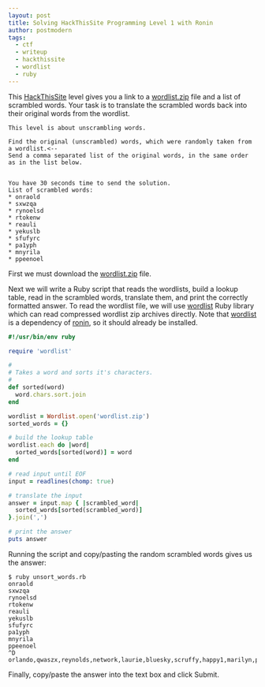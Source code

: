```yaml
---
layout: post
title: Solving HackThisSite Programming Level 1 with Ronin
author: postmodern
tags:
  - ctf
  - writeup
  - hackthissite
  - wordlist
  - ruby
---
```


This [HackThisSite] level gives you a link to a [wordlist.zip] file and a list
of scrambled words. Your task is to translate the scrambled words back into
their original words from the wordlist.

```
This level is about unscrambling words.

Find the original (unscrambled) words, which were randomly taken from a wordlist.<--
Send a comma separated list of the original words, in the same order as in the list below.


You have 30 seconds time to send the solution.
List of scrambled words:   	
* onraold
* sxwzqa
* rynoelsd
* rtokenw
* reauli
* yekuslb
* sfufyrc
* pa1yph
* mnyrila
* ppeenoel
```

First we must download the [wordlist.zip] file.

Next we will write a Ruby script that reads the wordlists, build a lookup table,
read in the scrambled words, translate them, and print the correctly formatted
answer. To read the wordlist file, we will use [wordlist][wordlist.rb] Ruby
library which can read compressed wordlist zip archives directly. Note that
[wordlist][wordlist.rb] is a dependency of [ronin], so it should already be
installed.

```ruby
#!/usr/bin/env ruby

require 'wordlist'

#
# Takes a word and sorts it's characters.
#
def sorted(word)
  word.chars.sort.join
end

wordlist = Wordlist.open('wordlist.zip')
sorted_words = {}

# build the lookup table
wordlist.each do |word|
  sorted_words[sorted(word)] = word
end

# read input until EOF
input = readlines(chomp: true)

# translate the input
answer = input.map { |scrambled_word|
  sorted_words[sorted(scrambled_word)]
}.join(',')

# print the answer
puts answer
```

Running the script and copy/pasting the random scrambled words gives us the
answer:

```
$ ruby unsort_words.rb 
onraold
sxwzqa
rynoelsd
rtokenw
reauli
yekuslb
sfufyrc
pa1yph
mnyrila
ppeenoel
^D
orlando,qwaszx,reynolds,network,laurie,bluesky,scruffy,happy1,marilyn,penelope
```

Finally, copy/paste the answer into the text box and click Submit.

[ronin]: https://github.com/ronin-rb/ronin#readme
[HackThisSite]: https://hackthissite.org/
[wordlist.rb]: https://github.com/postmodern/wordlist.rb#readme
[wordlist.zip]: https://www.hackthissite.org/missions/prog/1/wordlist.zip
